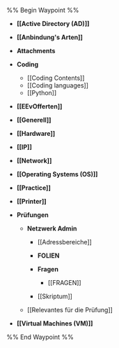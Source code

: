 %% Begin Waypoint %%
- **[[Active Directory (AD)]]**
- **[[Anbindung's Arten]]**
- **Attachments**

- **Coding**
	- [[Coding Contents]]
	- [[Coding languages]]
	- [[Python]]
- **[[EEvOfferten]]**
- **[[Generell]]**
- **[[Hardware]]**
- **[[IP]]**
- **[[Network]]**
- **[[Operating Systems (OS)]]**
- **[[Practice]]**
- **[[Printer]]**
- **Prüfungen**
	- **Netzwerk Admin**
		- [[Adressbereiche]]
		- **FOLIEN**

		- **Fragen**
			- [[FRAGEN]]
		- [[Skriptum]]
	- [[Relevantes für die Prüfung]]
- **[[Virtual Machines (VM)]]**

%% End Waypoint %%